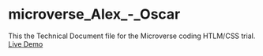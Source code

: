 # microverse_Alex_-_Oscar

This the Technical Document file for the Microverse coding HTLM/CSS trial.
[Live Demo](https://zkr024.github.io/microverse_Alex_-_Oscar/)
